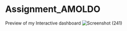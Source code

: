 # Assignment_AMOLDO
Preview of my Interactive dashboard
![Screenshot (241)](https://github.com/AniketKatiyarr/Assignment_AMOLDO/assets/118245999/b48e0e70-5189-4656-b366-e8d7faf8c04a)
